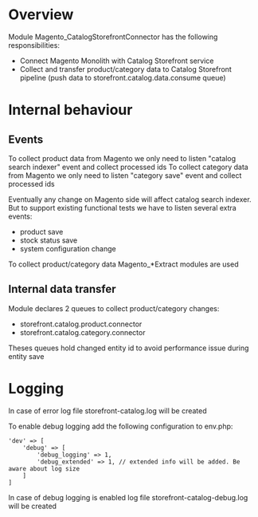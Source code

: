 # Overview

Module Magento_CatalogStorefrontConnector has the following responsibilities:

- Connect Magento Monolith with Catalog Storefront service
- Collect and transfer product/category data to Catalog Storefront pipeline (push data to storefront.catalog.data.consume queue)
 

# Internal behaviour


## Events

To collect product data from Magento we only need to listen "catalog search indexer" event and collect processed ids
To collect category data from Magento we only need to listen "category save" event and collect processed ids

Eventually any change on Magento side will affect catalog search indexer. But to support existing functional tests we have to listen several extra events:
  - product save 
  - stock status save
  - system configuration change

To collect product/category data Magento_*Extract modules are used

## Internal data transfer

Module declares 2 queues to collect product/category changes:
- storefront.catalog.product.connector
- storefront.catalog.category.connector

Theses queues hold changed entity id to avoid performance issue during entity save

# Logging

In case of error log file storefront-catalog.log will be created

To enable debug logging add the following configuration to env.php:

```
'dev' => [
    'debug' => [
        'debug_logging' => 1,
        'debug_extended' => 1, // extended info will be added. Be aware about log size
    ]
]
```

In case of debug logging is enabled log file storefront-catalog-debug.log will be created